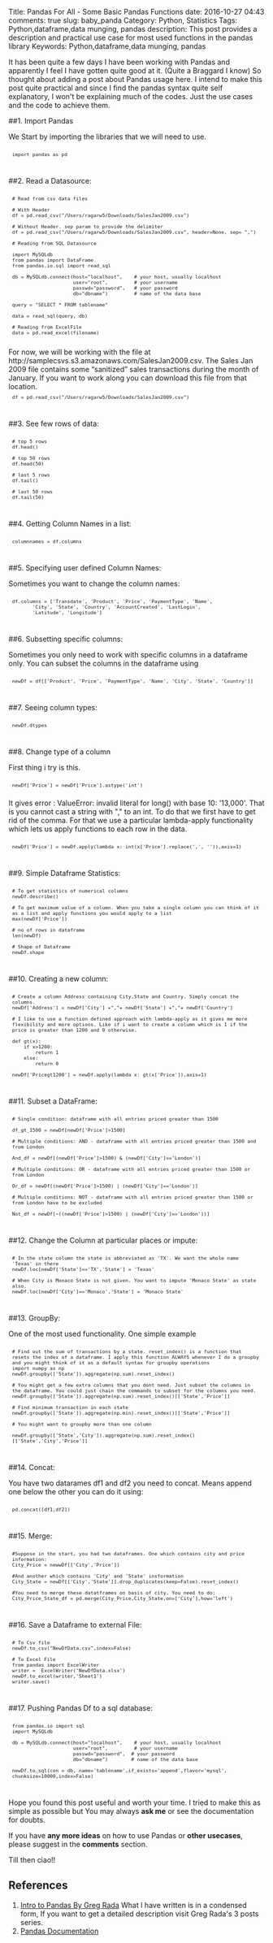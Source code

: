 Title: Pandas For All - Some Basic Pandas Functions
date:  2016-10-27 04:43
comments: true
slug: baby_panda
Category: Python, Statistics
Tags: Python,dataframe,data munging, pandas
description: This post provides a description and practical use case for most used functions in the pandas library
Keywords: Python,dataframe,data munging, pandas

It has been quite a few days I have been working with Pandas and apparently I feel I have gotten quite good at it. (Quite a Braggard I know)
So thought about adding a post about Pandas usage here. I intend to make this post quite practical and since I find the pandas syntax quite self explanatory, I won't be explaining much of the codes. Just the use cases and the code to achieve them.

##1. Import Pandas

We Start by importing the libraries that we will need to use.

<pre style="font-size:80%; padding:7px; margin:0em;">
<code class="python">import pandas as pd
</code></pre>
<br>

##2. Read a Datasource:

<pre style="font-size:80%; padding:7px; margin:0em;">
<code class="python"># Read from csv data files

# With Header
df = pd.read_csv("/Users/ragarw5/Downloads/SalesJan2009.csv")

# Without Header. sep param to provide the delimiter
df = pd.read_csv("/Users/ragarw5/Downloads/SalesJan2009.csv", header=None, sep= ",")

# Reading from SQL Datasource

import MySQLdb
from pandas import DataFrame
from pandas.io.sql import read_sql

db = MySQLdb.connect(host="localhost",    # your host, usually localhost
                     user="root",         # your username
                     passwd="password",   # your password
                     db="dbname")         # name of the data base

query = "SELECT * FROM tablename"

data = read_sql(query, db)

# Reading from ExcelFile
data = pd.read_excel(filename)
</code></pre>
<br>
For now, we will be working with the file at http://samplecsvs.s3.amazonaws.com/SalesJan2009.csv. The Sales Jan 2009 file contains some “sanitized” sales transactions during the month of January. If you want to work along you can download this file from that location.

<pre style="font-size:80%; padding:7px; margin:0em;">
<code class="python">df = pd.read_csv("/Users/ragarw5/Downloads/SalesJan2009.csv")
</code></pre>
<br>

##3. See few rows of data: 

<pre style="font-size:80%; padding:7px; margin:0em;">
<code class="python"># top 5 rows
df.head() 

# top 50 rows
df.head(50)

# last 5 rows
df.tail()

# last 50 rows
df.tail(50)
</code></pre>
<br>

##4. Getting Column Names in a list:

<pre style="font-size:80%; padding:7px; margin:0em;">
<code class="python">columnnames = df.columns
</code></pre>
<br>

##5. Specifying user defined Column Names:

Sometimes you want to change the column names:

<pre style="font-size:80%; padding:7px; margin:0em;">
<code class="python">df.columns = ['Transdate', 'Product', 'Price', 'PaymentType', 'Name',
       'City', 'State', 'Country', 'AccountCreated', 'LastLogin',
       'Latitude', 'Longitude']
</code></pre>
<br>

##6. Subsetting specific columns:

Sometimes you only need to work with specific columns in a dataframe only. You can subset the columns in the dataframe using

<pre style="font-size:80%; padding:7px; margin:0em;">
<code class="python">newDf = df[['Product', 'Price', 'PaymentType', 'Name', 'City', 'State', 'Country']]
</code></pre>
<br>

##7. Seeing column types:

<pre style="font-size:80%; padding:7px; margin:0em;">
<code class="python">newDf.dtypes</code></pre>
<br>

##8. Change type of a column

First thing i try is this. 
<pre style="font-size:80%; padding:7px; margin:0em;">
<code class="python">newDf['Price'] = newDf['Price'].astype('int')</code></pre>

It gives error : ValueError: invalid literal for long() with base 10: '13,000'. That is you cannot cast a string with "," to an int. To do that we first have to get rid of the comma. For that we use a particular lambda-apply functionality which lets us apply functions to each row in the data.

<pre style="font-size:80%; padding:7px; margin:0em;">
<code class="python">newDf['Price'] = newDf.apply(lambda x: int(x['Price'].replace(',', '')),axis=1)</code></pre>
<br>

##9. Simple Dataframe Statistics:

<pre style="font-size:80%; padding:7px; margin:0em;">
<code class="python"># To get statistics of numerical columns
newDf.describe()

# To get maximum value of a column. When you take a single column you can think of it as a list and apply functions you would apply to a list
max(newDf['Price'])

# no of rows in dataframe
len(newDf)

# Shape of Dataframe
newDf.shape</code></pre>
<br>

##10. Creating a new column:

<pre style="font-size:80%; padding:7px; margin:0em;">
<code class="python"># Create a column Address containing City,State and Country. Simply concat the columns.
newDf['Address'] = newDf['City'] +","+ newDf['State'] +","+ newDf['Country'] 

# I like to use a function defined approach with lambda-apply as it gives me more flexibility and more options. Like if i want to create a column which is 1 if the price is greater than 1200 and 0 otherwise.

def gt(x):
	if x>1200:
		return 1
	else:
		return 0

newDf['Pricegt1200'] = newDf.apply(lambda x: gt(x['Price']),axis=1)</code></pre>
<br>

##11. Subset a DataFrame:

<pre style="font-size:80%; padding:7px; margin:0em;">
<code class="python"># Single condition: dataframe with all entries priced greater than 1500

df_gt_1500 = newDf[newDf['Price']>1500]

# Multiple conditions: AND - dataframe with all entries priced greater than 1500 and from London

And_df = newDf[(newDf['Price']>1500) & (newDf['City']=='London')]

# Multiple conditions: OR - dataframe with all entries priced greater than 1500 or from London

Or_df = newDf[(newDf['Price']>1500) | (newDf['City']=='London')]

# Multiple conditions: NOT - dataframe with all entries priced greater than 1500 or from London have to be excluded

Not_df = newDf[~((newDf['Price']>1500) | (newDf['City']=='London'))]
</code></pre>
<br>

##12. Change the Column at particular places or impute: 

<pre style="font-size:80%; padding:7px; margin:0em;">
<code class="python"># In the state column the state is abbreviated as 'TX'. We want the whole name 'Texas' in there
newDf.loc[newDf['State']=='TX','State'] = 'Texas'

# When City is Monaco State is not given. You want to impute 'Monaco State' as state also.
newDf.loc[newDf['City']=='Monaco','State'] = 'Monaco State'	
</code></pre>
<br>

##13. GroupBy: 

One of the most used functionality. One simple example

<pre style="font-size:80%; padding:7px; margin:0em;">
<code class="python"># Find out the sum of transactions by a state. reset_index() is a function that resets the index of a dataframe. I apply this function ALWAYS whenever I do a groupby and you might think of it as a default syntax for groupby operations
import numpy as np
newDf.groupby(['State']).aggregate(np.sum).reset_index()

# You might get a few extra columns that you dont need. Just subset the columns in the dataframe. You could just chain the commands to subset for the columns you need.
newDf.groupby(['State']).aggregate(np.sum).reset_index()[['State','Price']]

# Find minimum transaction in each state
newDf.groupby(['State']).aggregate(np.min).reset_index()[['State','Price']]

# You might want to groupby more than one column

newDf.groupby(['State','City']).aggregate(np.sum).reset_index()[['State','City','Price']]
</code></pre>
<br>

##14. Concat:

You have two datarames df1 and df2 you need to concat. Means append one below the other you can do it using:

<pre style="font-size:80%; padding:7px; margin:0em;">
<code class="python">pd.concat([df1,df2])</code></pre>
<br>

##15. Merge: 

<pre style="font-size:80%; padding:7px; margin:0em;">
<code class="python">#Suppose in the start, you had two dataframes. One which contains city and price information:
City_Price = newwDf[['City','Price']]

#And another which contains 'City' and 'State' insformation
City_State = newDf[['City','State']].drop_duplicates(keep=False).reset_index()

#You need to merge these datatframes on basis of city. You need to do:
City_Price_State_df = pd.merge(City_Price,City_State,on=['City'],how='left')
</code></pre>
<br>

##16. Save a Dataframe to external File:

<pre style="font-size:80%; padding:7px; margin:0em;">
<code class="python"># To Csv file
newDf.to_csv("NewDfData.csv",index=False)

# To Excel File
from pandas import ExcelWriter
writer =  ExcelWriter('NewDfData.xlsx')
newDf.to_excel(writer,'Sheet1')
writer.save()
</code></pre>
<br>

##17. Pushing Pandas Df to a sql database:

<pre style="font-size:80%; padding:7px; margin:0em;">
<code class="python">from pandas.io import sql
import MySQLdb

db = MySQLdb.connect(host="localhost",    # your host, usually localhost
                     user="root",         # your username
                     passwd="password",  # your password
                     db="dbname")        # name of the data base

newDf.to_sql(con = db, name='tablename',if_exists='append',flavor='mysql', chunksize=10000,index=False)
</code></pre>
<br>

Hope you found this post useful and worth your time. I tried to make this as simple as possible but You may always **ask me** or see the documentation for doubts.

If you have **any more ideas** on how to use Pandas or **other usecases**, please suggest in the **comments** section.

Till then ciao!!

## References
1. [Intro to Pandas By Greg Rada](http://www.gregreda.com/2013/10/26/intro-to-pandas-data-structures/) What I have written is in a condensed form, If you want to get a detailed description visit Greg Rada's 3 posts series.
2. [Pandas Documentation](http://pandas.pydata.org/pandas-docs/stable/)


